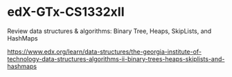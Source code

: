 # edX-GTx-CS1332xII
Review data structures &amp; algorithms: Binary Tree, Heaps, SkipLists, and HashMaps

https://www.edx.org/learn/data-structures/the-georgia-institute-of-technology-data-structures-algorithms-ii-binary-trees-heaps-skiplists-and-hashmaps
